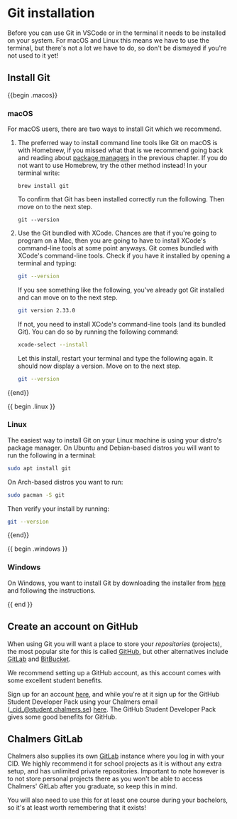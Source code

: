 # Git installation 

Before you can use Git in VSCode or in the terminal it needs to be installed on
your system. For macOS and Linux this means we have to use the terminal, but
there's not a lot we have to do, so don't be dismayed if you're not used to it yet!

## Install Git

{{begin .macos}}

### macOS

For macOS users, there are two ways to install Git which we recommend.

1. The preferred way to install command line tools like Git on macOS is with
   Homebrew, if you missed what that is we recommend going back and reading
   about [package managers](../cli/packagemanagers.md) in the previous
   chapter. If you do not want to use Homebrew, try the other method instead!
   In your terminal write:

   ```shell
   brew install git
   ```
   To confirm that Git has been installed correctly run the following. Then move
   on to the next step.
   ```shell
   git --version
   ```

2. Use the Git bundled with XCode. Chances are that if you're going to program
   on a Mac, then you are going to have to install XCode's command-line tools
   at some point anyways. Git comes bundled with XCode's command-line tools.
   Check if you have it installed by opening a terminal and typing:

   ```bash
   git --version
   ```

   If you see something like the following, you've already got Git installed
   and can move on to the next step.

   ```bash
   git version 2.33.0
   ```

   If not, you need to install XCode's command-line tools (and its bundled
   Git). You can do so by running the following command:

   ```bash
   xcode-select --install
   ```

   Let this install, restart your terminal and type the following again. It
   should now display a version. Move on to the next step.

   ```bash
   git --version
   ```
{{end}}

{{ begin .linux }}

### Linux
The easiest way to install Git on your Linux machine is using your distro's
package manager. On Ubuntu and Debian-based distros you will want to run the
following in a terminal:

```bash
sudo apt install git
```

On Arch-based distros you want to run:

```bash
sudo pacman -S git
```

Then verify your install by running:

```bash
git --version
```

{{end}}

{{ begin .windows }}

### Windows
On Windows, you want to install Git by downloading the installer
from [here](https://gitforwindows.org/) and following the instructions.

<!-- Does this actually work? I'm unsure if this installs it system wide or only for WSL so not sure how this interacts with VSCode.-->

<!-- If you are using Ubuntu WSL like we recommend you can install git using Ubuntus package mangaer. In WSL run -->
<!---->
<!-- ```bash -->
<!-- sudo apt-get install git -->
<!-- ``` -->
<!-- Then verify your install by running: -->
<!---->
<!-- ```bash -->
<!-- git --version -->
<!-- ``` -->

{{ end }}

## Create an account on GitHub

When using Git you will want a place to store your _repositories_ (projects),
the most popular site for this is called [GitHub](https://github.com), but other
alternatives include [GitLab](https://about.gitlab.com/) and
[BitBucket](https://bitbucket.org/product/).

We recommend setting up a GitHub account, as this account comes with some
excellent student benefits.

<!-- We need to rewrite this and check which of this is still true. Do we also still recommend GitKraken? -->
Sign up for an account [here](https://github.com), and while you're at it sign
up for the GitHub Student Developer Pack using your Chalmers email
(_cid_@student.chalmers.se) [here](https://education.github.com/pack). The
GitHub Student Developer Pack gives some good benefits for GitHub.

## Chalmers GitLab

Chalmers also supplies its own [GitLab](https://git.chalmers.se/) instance
where you log in with your CID. We highly recommend it for school projects as
it is without any extra setup, and has unlimited private repositories.
Important to note however is to not store personal projects there as you won't
be able to access Chalmers' GitLab after you graduate, so keep this in mind.

You will also need to use this for at least one course during your bachelors, so it's at least worth remembering that it exists!
